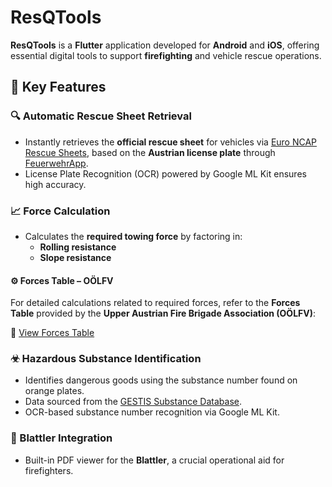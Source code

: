 # ResQTools

**ResQTools** is a **Flutter** application developed for **Android** and **iOS**, offering essential digital tools to support **firefighting** and vehicle rescue operations.

## 🚒 Key Features

### 🔍 Automatic Rescue Sheet Retrieval

- Instantly retrieves the **official rescue sheet** for vehicles via [Euro NCAP Rescue Sheets](https://rescue.euroncap.com), based on the **Austrian license plate** through [FeuerwehrApp](https://www.feuerwehrapp.at).
- License Plate Recognition (OCR) powered by Google ML Kit ensures high accuracy.

### 📈 Force Calculation

- Calculates the **required towing force** by factoring in:
    - **Rolling resistance**
    - **Slope resistance**

#### ⚙ Forces Table – OÖLFV

For detailed calculations related to required forces, refer to the **Forces Table** provided by the **Upper Austrian Fire Brigade Association (OÖLFV)**:

📄 [View Forces Table](docs/forces-table-ooelfv.pdf)

### ☣ Hazardous Substance Identification

- Identifies dangerous goods using the substance number found on orange plates.
- Data sourced from the [GESTIS Substance Database](https://www.dguv.de/ifa/gestis/gestis-stoffdatenbank/index.jsp).
- OCR-based substance number recognition via Google ML Kit.

### 📄 Blattler Integration

- Built-in PDF viewer for the **Blattler**, a crucial operational aid for firefighters.
